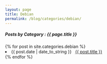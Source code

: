 ```yaml
---
layout: page
title: Debian 
permalink: /blog/categories/debian/
---
```


<h5> Posts by Category : {{ page.title }} </h5>

<div class="card">
{% for post in site.categories.debian %}
 <li class="category-posts"><span>{{ post.date | date_to_string }}</span> &nbsp; <a href="{{ post.url }}">{{ post.title }}</a></li>
{% endfor %}
</div>
